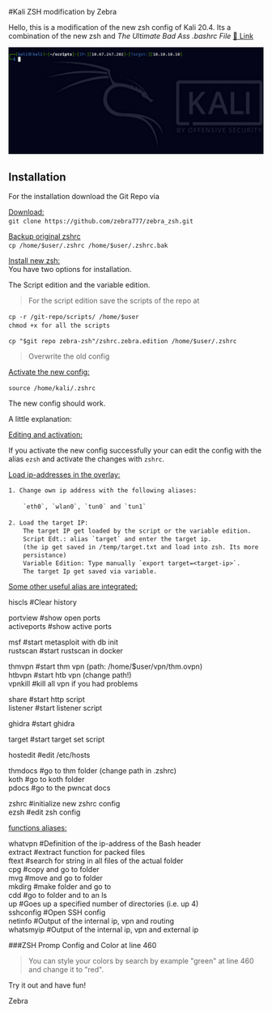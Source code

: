 #Kali ZSH modification by Zebra

Hello,
this is a modification of the new zsh config of Kali 20.4.
Its a combination of the new zsh and *The Ultimate Bad Ass .bashrc File*
<a href="https://gist.github.com/zachbrowne/8bc414c9f30192067831fafebd14255c" target="_blank">&#x1f517; 
Link</a>  
  
<p><img src="/images/showcase.png" /></p>
  
## Installation
  
For the installation download the Git Repo via  
  
<ins>Download:</ins>  
`git clone https://github.com/zebra777/zebra_zsh.git`  
  
<ins>Backup original zshrc</ins>  
`cp /home/$user/.zshrc /home/$user/.zshrc.bak`  
  
<ins>Install new zsh:</ins>  
You have two options for installation.   
  
The Script edition and the variable edition.  

> For the script edition save the scripts of the repo at
  
`cp -r /git-repo/scripts/ /home/$user`  
`chmod +x for all the scripts`  
  
`cp "$git repo zebra-zsh"/zshrc.zebra.edition /home/$user/.zshrc`  
> Overwrite the old config  
  
  
<ins>Activate the new config:</ins>  
  
`source /home/kali/.zshrc`  
  
The new config should work.  
  
A little explanation:  
  
<ins>Editing and activation:</ins>  
  
If you activate the new config successfully your can edit
the config with the alias `ezsh` and activate the changes
with `zshrc`.  
  
<ins>Load ip-addresses in the overlay:</ins>  
  
	1. Change own ip address with the following aliases:  
  
		`eth0`, `wlan0`, `tun0` and `tun1`  
  
	2. Load the target IP:  
		The target IP get loaded by the script or the variable edition.  
		Script Edt.: alias `target` and enter the target ip.  
		(the ip get saved in /temp/target.txt and load into zsh. Its more
		persistance)  
		Variable Edition: Type manually `export target=<target-ip>`.  
		The target Ip get saved via variable.  
  
<ins>Some other useful alias are integrated:</ins>  
  
hiscls  		#Clear history     
  
portview 		#show open ports  
activeports 	#show active ports  
  
msf   			#start metasploit with db init  
rustscan 		#start rustscan in docker  
  
thmvpn 			#start thm vpn (path: /home/$user/vpn/thm.ovpn)  
htbvpn  		#start htb vpn (change path!)  
vpnkill  		#kill all vpn if you had problems  
  
share 			#start http script  
listener 		#start listener script  
    
ghidra 			#start ghidra  
    
target 			#start target set script  
    
hostedit 		#edit /etc/hosts  
  
thmdocs 		#go to thm folder (change path in .zshrc)  
koth 			#go to koth folder  
pdocs 			#go to the pwncat docs  
  
zshrc 			#initialize new zshrc config  
ezsh 			#edit zsh config  
  
<ins>functions aliases:</ins>  
  
whatvpn 		#Definition of the ip-address of the Bash header  
extract 		#extract function for packed files  
ftext 			#search for string in all files of the actual folder  
cpg 			#copy and go to folder  
mvg 			#move and go to folder  
mkdirg   		#make folder and go to  
cdd 			#go to folder and to an ls  
up 				#Goes up a specified number of directories  (i.e. up 4)  
sshconfig		#Open SSH config  
netinfo 		#Output of the internal ip, vpn and routing  
whatsmyip 		#Output of the internal ip, vpn and external ip  
  
###ZSH Promp Config and Color at line 460  
> You can style your colors by search by example "green" at line 460 and
change it to "red".  
  
Try it out and have fun!  
  
  
Zebra  